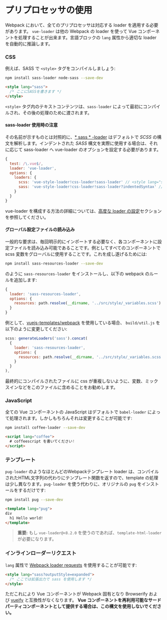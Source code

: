 # プリプロセッサの使用

Webpack において、全てのプリプロセッサは対応する loader を適用する必要があります。 `vue-loader` は他の Webpack の loader を使って Vue コンポーネントを処理することが出来ます。言語ブロックの `lang` 属性から適切な loader を自動的に推論します。

### CSS

例えば、SASS で `<style>` タグをコンパイルしましょう:

``` bash
npm install sass-loader node-sass --save-dev
```

``` html
<style lang="sass">
  /* ここにSASSを書きます */
</style>
```

 `<style>` タグ内のテキストコンテンツは、`sass-loader` によって最初にコンパイルされ、その後の処理のために渡されます。

#### sass-loader 使用時の注意

その名前が示すものとは対照的に、[* sass * -loader](https://github.com/jtangelder/sass-loader) はデフォルトで *SCSS* の構文を解析します。インデントされた *SASS* 構文を実際に使用する場合は、それに応じて sass-loader へ vue-loader のオプションを設定する必要があります。

```javascript
{
  test: /\.vue$/,
  loader: 'vue-loader',
  options: {
    loaders: {
      scss: 'vue-style-loader!css-loader!sass-loader' // <style lang="scss">
      sass: 'vue-style-loader!css-loader!sass-loader?indentedSyntax' // <style lang="sass">
    }
  }
}
```

vue-loader を構成する方法の詳細については、[高度な loader の設定](./advanced.md)セクションを参照してください。

#### グローバル設定ファイルの読み込み

一般的な要求は、毎回明示的にインポートする必要なく、各コンポーネントに設定ファイルを読み込み可能であることです。例としてすべてのコンポーネントで scss 変数をグローバルに使用することです。これを成し遂げるためには:

``` bash
npm install sass-resources-loader --save-dev
```

のように `sass-resources-loader` をインストールし、以下の webpack のルールを追加します:

``` js
{
  loader: 'sass-resources-loader',
  options: {
    resources: path.resolve(__dirname, '../src/style/_variables.scss')
  }
}
```

例として、[vuejs-templates/webpack](https://github.com/vuejs-templates/webpack) を使用している場合、 `build/util.js` を以下のように変更してください:

``` js
scss: generateLoaders('sass').concat(
  {
    loader: 'sass-resources-loader',
    options: {
      resources: path.resolve(__dirname, '../src/style/_variables.scss')
    }
  }
),
```

最終的にコンパイルされたファイルに css が重複しないように、変数、ミックスインなどをこのファイルに含めることをお勧めします。

### JavaScript

全ての Vue コンポーネントの JavaScript はデフォルトで `babel-loader` によって処理されます。しかしもちろんそれは変更することが可能です:

``` bash
npm install coffee-loader --save-dev
```

``` html
<script lang="coffee">
  # coffeescript を書いてください!
</script>
```

### テンプレート

`pug-loader` のようなほとんどのWebpackテンプレート loader は、コンパイルされたHTML文字列の代わりにテンプレート関数を返すので、template の処理は少し異なります。`pug-loader` を使う代わりに、オリジナルの `pug` をインストールをするだけです:

``` bash
npm install pug --save-dev
```

``` html
<template lang="pug">
div
  h1 Hello world!
</template>
```

> **重要:** もし `vue-loader@<8.2.0` を使うのであれば、`template-html-loader` が必要になります。

### インラインローダーリクエスト

`lang` 属性で [Webpack loader requests](https://webpack.github.io/docs/loaders.html#introduction) を使用することが可能です:

``` html
<style lang="sass?outputStyle=expanded">
  /* ここでは拡張出力で sass を使用します */
</style>
```

ただこれにより Vue コンポーネントが Webpack 固有となり Browserify および [vueify](https://github.com/vuejs/vueify) と互換性がなくなります。 **Vue コンポーネントを再利用可能なサードパーティコンポーネントとして提供する場合は、この構文を使用しないでください。**
